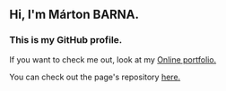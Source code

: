 ## Hi, I'm Márton BARNA.
### This is my GitHub profile.

If you want to check me out, look at my [Online portfolio.](https://martonbarna.hu/)

You can check out the page's repository [here.](https://github.com/BrownieMaar/BrownieMaar)

<!---
BrownieMaar/BrownieMaar is a ✨ special ✨ repository because its `README.md` (this file) appears on your GitHub profile.
You can click the Preview link to take a look at your changes.
--->
